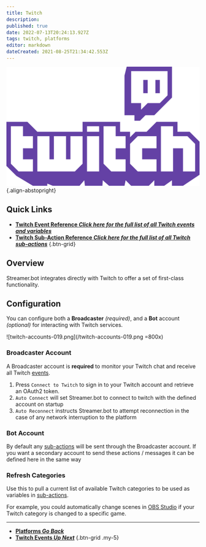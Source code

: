 ```yaml
---
title: Twitch
description: 
published: true
date: 2022-07-13T20:24:13.927Z
tags: twitch, platforms
editor: markdown
dateCreated: 2021-08-25T21:34:42.553Z
---
```


![twitch-logo.png](/logos/twitch-logo.png){.align-abstopright}

## Quick Links
- [<i class="mdi mdi-creation text--twitch"></i> **Twitch Event Reference *Click here for the full list of all Twitch events and variables***](/en/Platforms/Twitch/Events)
- [<i class="mdi mdi-lightning-bolt-outline text--twitch"></i> **Twitch Sub-Action Reference *Click here for the full list of all Twitch sub-actions***](/en/Sub-Actions/Twitch)
{.btn-grid}

## Overview
Streamer.bot integrates directly with Twitch to offer a set of first-class functionality.

## Configuration
You can configure both a **Broadcaster** *(required)*, and a **Bot** account *(optional)* for interacting with Twitch services.

![twitch-accounts-019.png](/twitch-accounts-019.png =800x)

### Broadcaster Account
A Broadcaster account is **required** to monitor your Twitch chat and receive all Twitch [events](/en/Platforms/Twitch/Events).

1. Press `Connect to Twitch` to sign in to your Twitch account and retrieve an OAuth2 token.
2. `Auto Connect` will set Streamer.bot to connect to twitch with the defined account on startup
3. `Auto Reconnect` instructs Streamer.bot to attempt reconnection in the case of any network interruption to the platform


### Bot Account
By default any [sub-actions](/Sub-Actions#main) will be sent through the Broadcaster account. If you want a secondary account to send these actions / messages it can be defined here in the same way


### Refresh Categories
Use this to pull a current list of available Twitch categories to be used as variables in [sub-actions](/Sub-Actions).

For example, you could automatically change scenes in [OBS Studio](/en/Broadcasters/OBS) if your Twitch category is changed to a specific game.

---
    
- [<i class="mdi mdi-chevron-left"></i>**Platforms *Go Back***](/en/Platforms)
- [<i class="mdi mdi-twitch text--twitch"></i>**Twitch Events *Up Next***](/en/Platforms/Twitch/Events)
{.btn-grid .my-5}
  